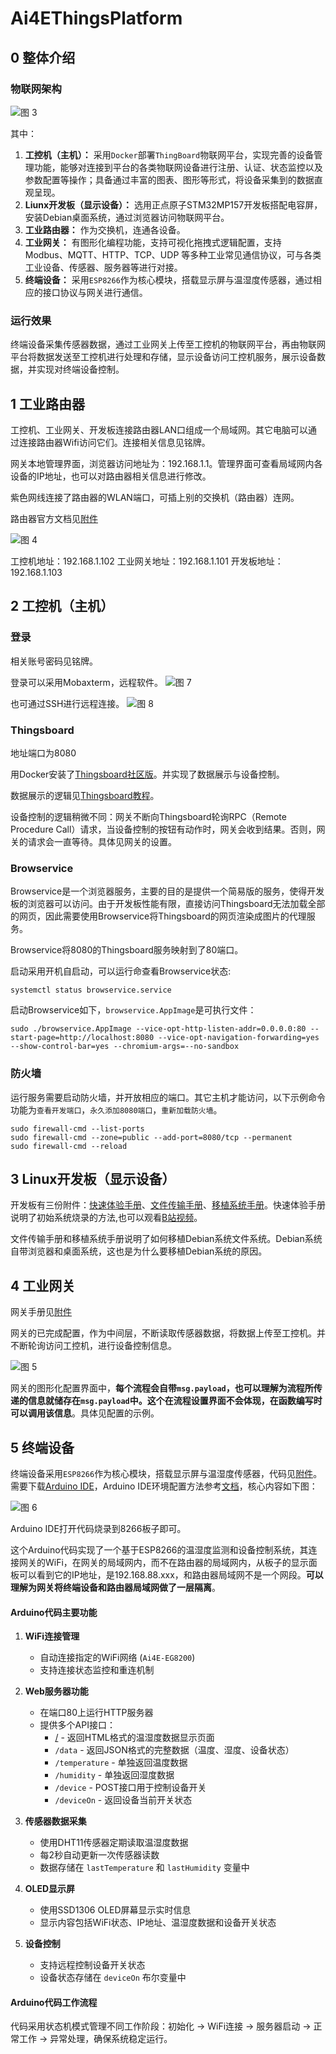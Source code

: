 # Ai4EThingsPlatform

## 0 整体介绍

### 物联网架构

![图 3](assets/figs/README-20-30-07.png)  

其中：

1. **工控机（主机）：** 采用`Docker`部署`ThingBoard`物联网平台，实现完善的设备管理功能，能够对连接到平台的各类物联网设备进行注册、认证、状态监控以及参数配置等操作；具备通过丰富的图表、图形等形式，将设备采集到的数据直观呈现。
2. **Liunx开发板（显示设备）：** 选用正点原子STM32MP157开发板搭配电容屏，安装Debian桌面系统，通过浏览器访问物联网平台。
3.	**工业路由器：** 作为交换机，连通各设备。
4.	**工业网关：** 有图形化编程功能，支持可视化拖拽式逻辑配置，支持 Modbus、MQTT、HTTP、TCP、UDP 等多种工业常见通信协议，可与各类工业设备、传感器、服务器等进行对接。
5.	**终端设备：** 采用`ESP8266`作为核心模块，搭载显示屏与温湿度传感器，通过相应的接口协议与网关进行通信。

### 运行效果

终端设备采集传感器数据，通过工业网关上传至工控机的物联网平台，再由物联网平台将数据发送至工控机进行处理和存储，显示设备访问工控机服务，展示设备数据，并实现对终端设备控制。

## 1 工业路由器

工控机、工业网关、开发板连接路由器LAN口组成一个局域网。其它电脑可以通过连接路由器Wifi访问它们。连接相关信息见铭牌。

网关本地管理界面，浏览器访问地址为：192.168.1.1。管理界面可查看局域网内各设备的IP地址，也可以对路由器相关信息进行修改。

紫色网线连接了路由器的WLAN端口，可插上别的交换机（路由器）连网。

路由器官方文档见[附件](assets\docs\路由器-R300A使用教程v2.0.0.pdf)

![图 4](assets/figs/README-19-23-48.png)  

工控机地址：192.168.1.102
工业网关地址：192.168.1.101
开发板地址：192.168.1.103

## 2 工控机（主机）

### 登录

相关账号密码见铭牌。

登录可以采用Mobaxterm，远程软件。 
![图 7](assets/figs/README-20-25-46.png)  

也可通过SSH进行远程连接。
![图 8](assets/figs/README-21-10-13.png)  


### Thingsboard

地址端口为8080

用Docker安装了[Thingsboard社区版](https://thingsboard.io/)。并实现了数据展示与设备控制。

数据展示的逻辑见[Thingsboard教程](https://thingsboard.io/docs/getting-started-guides/helloworld/)。

设备控制的逻辑稍微不同：网关不断向Thingsboard轮询RPC（Remote Procedure Call）请求，当设备控制的按钮有动作时，网关会收到结果。否则，网关的请求会一直等待。具体见网关的设置。

### Browservice

Browservice是一个浏览器服务，主要的目的是提供一个简易版的服务，使得开发板的浏览器可以访问。由于开发板性能有限，直接访问Thingsboard无法加载全部的网页，因此需要使用Browservice将Thingsboard的网页渲染成图片的代理服务。

Browservice将8080的Thingsboard服务映射到了80端口。

启动采用开机自启动，可以运行命查看Browservice状态:
```sysctl
systemctl status browservice.service
```

启动Browservice如下，`browservice.AppImage`是可执行文件：
```sysctl
sudo ./browservice.AppImage --vice-opt-http-listen-addr=0.0.0.0:80 --start-page=http://localhost:8080 --vice-opt-navigation-forwarding=yes --show-control-bar=yes --chromium-args=--no-sandbox
```

### 防火墙

运行服务需要启动防火墙，并开放相应的端口。其它主机才能访问，以下示例命令功能为`查看开发端口`，`永久添加8080端口`，`重新加载防火墙`。
```sysctl
sudo firewall-cmd --list-ports
sudo firewall-cmd --zone=public --add-port=8080/tcp --permanent
sudo firewall-cmd --reload
```

## 3 Linux开发板（显示设备）

开发板有三份附件：[快速体验手册](assets\docs\【正点原子】STM32MP157快速体验V1.8.pdf)、[文件传输手册](assets\docs\【正点原子】STM32MP157文件传输及更新固件手册V1.2.pdf)、[移植系统手册](assets\docs\【正点原子】STM32MP157移植Debian文件系统参考手册V1.0.pdf)。快速体验手册说明了初始系统烧录的方法,也可以观看[B站视频](https://www.bilibili.com/video/BV1Kr4y1u74L?spm_id_from=333.788.videopod.episodes&vd_source=272fd7cb1c2a2c55ba54b3733347b048&p=14)。

文件传输手册和移植系统手册说明了如何移植Debian系统文件系统。Debian系统自带浏览器和桌面系统，这也是为什么要移植Debian系统的原因。

## 4 工业网关

网关手册见[附件](assets\docs\网关-EG&EV系列_快速上手说明.pdf)

网关的已完成配置，作为中间层，不断读取传感器数据，将数据上传至工控机。并不断轮询访问工控机，进行设备控制信息。

![图 5](assets/figs/README-19-55-19.png)  

网关的图形化配置界面中，**每个流程会自带`msg.payload`，也可以理解为流程所传递的信息就储存在`msg.payload`中。这个在流程设置界面不会体现，在函数编写时可以调用该信息**。具体见配置的示例。


## 5 终端设备

终端设备采用`ESP8266`作为核心模块，搭载显示屏与温湿度传感器，代码见[附件](ardunio\http_server.ino)。需要下载[Arduino IDE](https://www.arduino.cc/en/software)，Arduino IDE环境配置方法参考[文档]([ardunio\Arduino_IDE_环境配置.pdf](https://wiki.diustou.com/cn/ESP8266_Dev_Board))，核心内容如下图：

![图 6](assets/figs/README-20-01-00.png)  

Arduino IDE打开代码烧录到8266板子即可。

这个Arduino代码实现了一个基于ESP8266的温湿度监测和设备控制系统，其连接网关的WiFi，在网关的局域网内，而不在路由器的局域网内，从板子的显示面板可以看到它的IP地址，是192.168.88.xxx，和路由器局域网不是一个网段。**可以理解为网关将终端设备和路由器局域网做了一层隔离**。

#### Arduino代码主要功能

1. **WiFi连接管理**
   - 自动连接指定的WiFi网络 (`Ai4E-EG8200`)
   - 支持连接状态监控和重连机制

2. **Web服务器功能**
   - 在端口80上运行HTTP服务器
   - 提供多个API接口：
     - [/](file://d:\develop\Ai4EThingsPlatform\ardunio\http_server.ino) - 返回HTML格式的温湿度数据显示页面
     - `/data` - 返回JSON格式的完整数据（温度、湿度、设备状态）
     - `/temperature` - 单独返回温度数据
     - `/humidity` - 单独返回湿度数据
     - `/device` - POST接口用于控制设备开关
     - `/deviceOn` - 返回设备当前开关状态

3. **传感器数据采集**
   - 使用DHT11传感器定期读取温湿度数据
   - 每2秒自动更新一次传感器读数
   - 数据存储在 `lastTemperature` 和 `lastHumidity` 变量中

4. **OLED显示屏**
   - 使用SSD1306 OLED屏幕显示实时信息
   - 显示内容包括WiFi状态、IP地址、温湿度数据和设备开关状态

5. **设备控制**
   - 支持远程控制设备开关状态
   - 设备状态存储在 `deviceOn` 布尔变量中

#### Arduino代码工作流程

代码采用状态机模式管理不同工作阶段：初始化 → WiFi连接 → 服务器启动 → 正常工作 → 异常处理，确保系统稳定运行。
